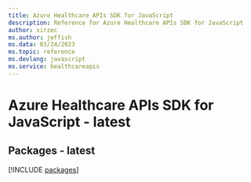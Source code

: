 ```yaml
---
title: Azure Healthcare APIs SDK for JavaScript
description: Reference for Azure Healthcare APIs SDK for JavaScript
author: xirzec
ms.author: jeffish
ms.data: 03/24/2023
ms.topic: reference
ms.devlang: javascript
ms.service: healthcareapis
---
```

# Azure Healthcare APIs SDK for JavaScript - latest
## Packages - latest
[!INCLUDE [packages](healthcare-apis-index.md)]